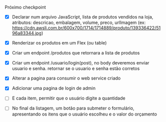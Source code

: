 Próximo checkpoint
- [x] Declarar num arquivo JavaScript, lista de produtos vendidos na loja, atributos: descricao, embalagem, volume, preco, urlImagem (ex: https://cdn.awsli.com.br/600x700/1714/1714889/produto/139336422/5196a83344.jpg)
- [x] Renderizar os produtos em um Flex (ou table)

- [x] Criar um endpoint /produtos que retornara a lista de produtos
- [x] Criar um endpoint /usuario/login(post), no body deveremos enviar usuario e senha. retornar se o usuario e senha estão corretos 

- [x] Alterar a pagina para consumir o web service criado

- [x] Adicionar uma pagina de login de admin

- [ ] E cada item, permitir que o usuário digite a quantidade
- [ ] No final da listagem, um botão para submeter o formulário, apresentando os itens que o usuário escolheu e o valor do orçamento
